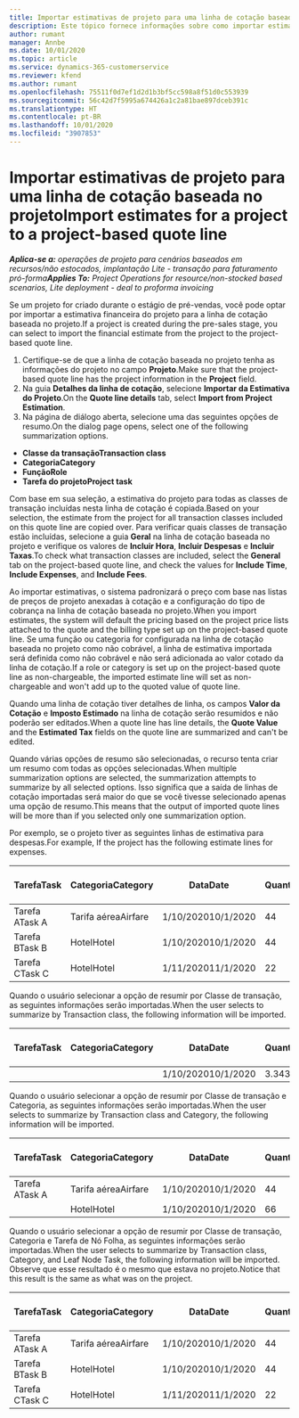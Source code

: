 ```yaml
---
title: Importar estimativas de projeto para uma linha de cotação baseada no projeto
description: Este tópico fornece informações sobre como importar estimativas de um projeto para uma linha de cotação.
author: rumant
manager: Annbe
ms.date: 10/01/2020
ms.topic: article
ms.service: dynamics-365-customerservice
ms.reviewer: kfend
ms.author: rumant
ms.openlocfilehash: 75511f0d7ef1d2d1b3bf5cc598a8f51d0c553939
ms.sourcegitcommit: 56c42d7f5995a674426a1c2a81bae897dceb391c
ms.translationtype: HT
ms.contentlocale: pt-BR
ms.lasthandoff: 10/01/2020
ms.locfileid: "3907853"
---
```

# <a name="import-estimates-for-a-project-to-a-project-based-quote-line"></a><span data-ttu-id="163cb-103">Importar estimativas de projeto para uma linha de cotação baseada no projeto</span><span class="sxs-lookup"><span data-stu-id="163cb-103">Import estimates for a project to a project-based quote line</span></span>

<span data-ttu-id="163cb-104">_**Aplica-se a:** operações de projeto para cenários baseados em recursos/não estocados, implantação Lite - transação para faturamento pró-forma_</span><span class="sxs-lookup"><span data-stu-id="163cb-104">_**Applies To:** Project Operations for resource/non-stocked based scenarios, Lite deployment - deal to proforma invoicing_</span></span>


<span data-ttu-id="163cb-105">Se um projeto for criado durante o estágio de pré-vendas, você pode optar por importar a estimativa financeira do projeto para a linha de cotação baseada no projeto.</span><span class="sxs-lookup"><span data-stu-id="163cb-105">If a project is created during the pre-sales stage, you can select to import the financial estimate from the project to the project-based quote line.</span></span>

1. <span data-ttu-id="163cb-106">Certifique-se de que a linha de cotação baseada no projeto tenha as informações do projeto no campo **Projeto**.</span><span class="sxs-lookup"><span data-stu-id="163cb-106">Make sure that the project-based quote line has the project information in the **Project** field.</span></span>
2. <span data-ttu-id="163cb-107">Na guia **Detalhes da linha de cotação**, selecione **Importar da Estimativa do Projeto**.</span><span class="sxs-lookup"><span data-stu-id="163cb-107">On the **Quote line details** tab, select **Import from Project Estimation**.</span></span>
3. <span data-ttu-id="163cb-108">Na página de diálogo aberta, selecione uma das seguintes opções de resumo.</span><span class="sxs-lookup"><span data-stu-id="163cb-108">On the dialog page opens, select one of the following summarization options.</span></span>

  - <span data-ttu-id="163cb-109">**Classe da transação**</span><span class="sxs-lookup"><span data-stu-id="163cb-109">**Transaction class**</span></span>
  - <span data-ttu-id="163cb-110">**Categoria**</span><span class="sxs-lookup"><span data-stu-id="163cb-110">**Category**</span></span>
  - <span data-ttu-id="163cb-111">**Função**</span><span class="sxs-lookup"><span data-stu-id="163cb-111">**Role**</span></span> 
  - <span data-ttu-id="163cb-112">**Tarefa do projeto**</span><span class="sxs-lookup"><span data-stu-id="163cb-112">**Project task**</span></span>

<span data-ttu-id="163cb-113">Com base em sua seleção, a estimativa do projeto para todas as classes de transação incluídas nesta linha de cotação é copiada.</span><span class="sxs-lookup"><span data-stu-id="163cb-113">Based on your selection, the estimate from the project for all transaction classes included on this quote line are copied over.</span></span> <span data-ttu-id="163cb-114">Para verificar quais classes de transação estão incluídas, selecione a guia **Geral** na linha de cotação baseada no projeto e verifique os valores de **Incluir Hora**, **Incluir Despesas** e **Incluir Taxas**.</span><span class="sxs-lookup"><span data-stu-id="163cb-114">To check what transaction classes are included, select the **General** tab on the project-based quote line, and check the values for **Include Time**, **Include Expenses**, and **Include Fees**.</span></span>

<span data-ttu-id="163cb-115">Ao importar estimativas, o sistema padronizará o preço com base nas listas de preços de projeto anexadas à cotação e a configuração do tipo de cobrança na linha de cotação baseada no projeto.</span><span class="sxs-lookup"><span data-stu-id="163cb-115">When you import estimates, the system will default the pricing based on the project price lists attached to the quote and the billing type set up on the project-based quote line.</span></span> <span data-ttu-id="163cb-116">Se uma função ou categoria for configurada na linha de cotação baseada no projeto como não cobrável, a linha de estimativa importada será definida como não cobrável e não será adicionada ao valor cotado da linha de cotação.</span><span class="sxs-lookup"><span data-stu-id="163cb-116">If a role or category is set up on the project-based quote line as non-chargeable, the imported estimate line will set as non-chargeable and won't add up to the quoted value of quote line.</span></span>

<span data-ttu-id="163cb-117">Quando uma linha de cotação tiver detalhes de linha, os campos **Valor da Cotação** e **Imposto Estimado** na linha de cotação serão resumidos e não poderão ser editados.</span><span class="sxs-lookup"><span data-stu-id="163cb-117">When a quote line has line details, the **Quote Value** and the **Estimated Tax** fields on the quote line are summarized and can't be edited.</span></span>

<span data-ttu-id="163cb-118">Quando várias opções de resumo são selecionadas, o recurso tenta criar um resumo com todas as opções selecionadas.</span><span class="sxs-lookup"><span data-stu-id="163cb-118">When multiple summarization options are selected, the summarization attempts to summarize by all selected options.</span></span> <span data-ttu-id="163cb-119">Isso significa que a saída de linhas de cotação importadas será maior do que se você tivesse selecionado apenas uma opção de resumo.</span><span class="sxs-lookup"><span data-stu-id="163cb-119">This means that the output of imported quote lines will be more than if you selected only one summarization option.</span></span>

<span data-ttu-id="163cb-120">Por exemplo, se o projeto tiver as seguintes linhas de estimativa para despesas.</span><span class="sxs-lookup"><span data-stu-id="163cb-120">For example, If the project has the following estimate lines for expenses.</span></span>

| <span data-ttu-id="163cb-121">Tarefa</span><span class="sxs-lookup"><span data-stu-id="163cb-121">Task</span></span> | <span data-ttu-id="163cb-122">Categoria</span><span class="sxs-lookup"><span data-stu-id="163cb-122">Category</span></span> | <span data-ttu-id="163cb-123">Data</span><span class="sxs-lookup"><span data-stu-id="163cb-123">Date</span></span> | <span data-ttu-id="163cb-124">Quantidade</span><span class="sxs-lookup"><span data-stu-id="163cb-124">Quantity</span></span> | <span data-ttu-id="163cb-125">Preço unitário</span><span class="sxs-lookup"><span data-stu-id="163cb-125">Unit price</span></span> | <span data-ttu-id="163cb-126">Valor</span><span class="sxs-lookup"><span data-stu-id="163cb-126">Amount</span></span> |
| --- | --- | --- | --- | --- | --- |
| <span data-ttu-id="163cb-127">Tarefa A</span><span class="sxs-lookup"><span data-stu-id="163cb-127">Task A</span></span> | <span data-ttu-id="163cb-128">Tarifa aérea</span><span class="sxs-lookup"><span data-stu-id="163cb-128">Airfare</span></span> | <span data-ttu-id="163cb-129">1/10/2020</span><span class="sxs-lookup"><span data-stu-id="163cb-129">10/1/2020</span></span> | <span data-ttu-id="163cb-130">4</span><span class="sxs-lookup"><span data-stu-id="163cb-130">4</span></span> | <span data-ttu-id="163cb-131">400</span><span class="sxs-lookup"><span data-stu-id="163cb-131">400</span></span> | <span data-ttu-id="163cb-132">1600</span><span class="sxs-lookup"><span data-stu-id="163cb-132">1600</span></span> |
| <span data-ttu-id="163cb-133">Tarefa B</span><span class="sxs-lookup"><span data-stu-id="163cb-133">Task B</span></span> | <span data-ttu-id="163cb-134">Hotel</span><span class="sxs-lookup"><span data-stu-id="163cb-134">Hotel</span></span> | <span data-ttu-id="163cb-135">1/10/2020</span><span class="sxs-lookup"><span data-stu-id="163cb-135">10/1/2020</span></span> | <span data-ttu-id="163cb-136">4</span><span class="sxs-lookup"><span data-stu-id="163cb-136">4</span></span> | <span data-ttu-id="163cb-137">200</span><span class="sxs-lookup"><span data-stu-id="163cb-137">200</span></span> | <span data-ttu-id="163cb-138">800</span><span class="sxs-lookup"><span data-stu-id="163cb-138">800</span></span> |
| <span data-ttu-id="163cb-139">Tarefa C</span><span class="sxs-lookup"><span data-stu-id="163cb-139">Task C</span></span> | <span data-ttu-id="163cb-140">Hotel</span><span class="sxs-lookup"><span data-stu-id="163cb-140">Hotel</span></span> | <span data-ttu-id="163cb-141">1/11/2020</span><span class="sxs-lookup"><span data-stu-id="163cb-141">11/1/2020</span></span> | <span data-ttu-id="163cb-142">2</span><span class="sxs-lookup"><span data-stu-id="163cb-142">2</span></span> | <span data-ttu-id="163cb-143">200</span><span class="sxs-lookup"><span data-stu-id="163cb-143">200</span></span> | <span data-ttu-id="163cb-144">400</span><span class="sxs-lookup"><span data-stu-id="163cb-144">400</span></span> |

<span data-ttu-id="163cb-145">Quando o usuário selecionar a opção de resumir por Classe de transação, as seguintes informações serão importadas.</span><span class="sxs-lookup"><span data-stu-id="163cb-145">When the user selects to summarize by Transaction class, the following information will be imported.</span></span>

| <span data-ttu-id="163cb-146">Tarefa</span><span class="sxs-lookup"><span data-stu-id="163cb-146">Task</span></span> | <span data-ttu-id="163cb-147">Categoria</span><span class="sxs-lookup"><span data-stu-id="163cb-147">Category</span></span> | <span data-ttu-id="163cb-148">Data</span><span class="sxs-lookup"><span data-stu-id="163cb-148">Date</span></span> | <span data-ttu-id="163cb-149">Quantidade</span><span class="sxs-lookup"><span data-stu-id="163cb-149">Quantity</span></span> | <span data-ttu-id="163cb-150">Preço unitário</span><span class="sxs-lookup"><span data-stu-id="163cb-150">Unit price</span></span> | <span data-ttu-id="163cb-151">Valor</span><span class="sxs-lookup"><span data-stu-id="163cb-151">Amount</span></span> |
| --- | --- | --- | --- | --- | --- |
| | | <span data-ttu-id="163cb-152">1/10/2020</span><span class="sxs-lookup"><span data-stu-id="163cb-152">10/1/2020</span></span> | <span data-ttu-id="163cb-153">3.34</span><span class="sxs-lookup"><span data-stu-id="163cb-153">3.34</span></span> | <span data-ttu-id="163cb-154">840</span><span class="sxs-lookup"><span data-stu-id="163cb-154">840</span></span> | <span data-ttu-id="163cb-155">2800</span><span class="sxs-lookup"><span data-stu-id="163cb-155">2800</span></span> |

<span data-ttu-id="163cb-156">Quando o usuário selecionar a opção de resumir por Classe de transação e Categoria, as seguintes informações serão importadas.</span><span class="sxs-lookup"><span data-stu-id="163cb-156">When the user selects to summarize by Transaction class and Category, the following information will be imported.</span></span>

| <span data-ttu-id="163cb-157">Tarefa</span><span class="sxs-lookup"><span data-stu-id="163cb-157">Task</span></span> | <span data-ttu-id="163cb-158">Categoria</span><span class="sxs-lookup"><span data-stu-id="163cb-158">Category</span></span> | <span data-ttu-id="163cb-159">Data</span><span class="sxs-lookup"><span data-stu-id="163cb-159">Date</span></span> | <span data-ttu-id="163cb-160">Quantidade</span><span class="sxs-lookup"><span data-stu-id="163cb-160">Quantity</span></span> | <span data-ttu-id="163cb-161">Preço unitário</span><span class="sxs-lookup"><span data-stu-id="163cb-161">Unit price</span></span> | <span data-ttu-id="163cb-162">Valor</span><span class="sxs-lookup"><span data-stu-id="163cb-162">Amount</span></span> |
| --- | --- | --- | --- | --- | --- |
| <span data-ttu-id="163cb-163">Tarefa A</span><span class="sxs-lookup"><span data-stu-id="163cb-163">Task A</span></span> | <span data-ttu-id="163cb-164">Tarifa aérea</span><span class="sxs-lookup"><span data-stu-id="163cb-164">Airfare</span></span> | <span data-ttu-id="163cb-165">1/10/2020</span><span class="sxs-lookup"><span data-stu-id="163cb-165">10/1/2020</span></span> | <span data-ttu-id="163cb-166">4</span><span class="sxs-lookup"><span data-stu-id="163cb-166">4</span></span> | <span data-ttu-id="163cb-167">400</span><span class="sxs-lookup"><span data-stu-id="163cb-167">400</span></span> | <span data-ttu-id="163cb-168">1600</span><span class="sxs-lookup"><span data-stu-id="163cb-168">1600</span></span> |
| | <span data-ttu-id="163cb-169">Hotel</span><span class="sxs-lookup"><span data-stu-id="163cb-169">Hotel</span></span> | <span data-ttu-id="163cb-170">1/10/2020</span><span class="sxs-lookup"><span data-stu-id="163cb-170">10/1/2020</span></span> | <span data-ttu-id="163cb-171">6</span><span class="sxs-lookup"><span data-stu-id="163cb-171">6</span></span> | <span data-ttu-id="163cb-172">200</span><span class="sxs-lookup"><span data-stu-id="163cb-172">200</span></span> | <span data-ttu-id="163cb-173">1200</span><span class="sxs-lookup"><span data-stu-id="163cb-173">1200</span></span> |

<span data-ttu-id="163cb-174">Quando o usuário selecionar a opção de resumir por Classe de transação, Categoria e Tarefa de Nó Folha, as seguintes informações serão importadas.</span><span class="sxs-lookup"><span data-stu-id="163cb-174">When the user selects to summarize by Transaction class, Category, and Leaf Node Task, the following information will be imported.</span></span> <span data-ttu-id="163cb-175">Observe que esse resultado é o mesmo que estava no projeto.</span><span class="sxs-lookup"><span data-stu-id="163cb-175">Notice that this result is the same as what was on the project.</span></span>

| <span data-ttu-id="163cb-176">Tarefa</span><span class="sxs-lookup"><span data-stu-id="163cb-176">Task</span></span> | <span data-ttu-id="163cb-177">Categoria</span><span class="sxs-lookup"><span data-stu-id="163cb-177">Category</span></span> | <span data-ttu-id="163cb-178">Data</span><span class="sxs-lookup"><span data-stu-id="163cb-178">Date</span></span> | <span data-ttu-id="163cb-179">Quantidade</span><span class="sxs-lookup"><span data-stu-id="163cb-179">Quantity</span></span> | <span data-ttu-id="163cb-180">Preço unitário</span><span class="sxs-lookup"><span data-stu-id="163cb-180">Unit price</span></span> | <span data-ttu-id="163cb-181">Valor</span><span class="sxs-lookup"><span data-stu-id="163cb-181">Amount</span></span> |
| --- | --- | --- | --- | --- | --- |
| <span data-ttu-id="163cb-182">Tarefa A</span><span class="sxs-lookup"><span data-stu-id="163cb-182">Task A</span></span> | <span data-ttu-id="163cb-183">Tarifa aérea</span><span class="sxs-lookup"><span data-stu-id="163cb-183">Airfare</span></span> | <span data-ttu-id="163cb-184">1/10/2020</span><span class="sxs-lookup"><span data-stu-id="163cb-184">10/1/2020</span></span> | <span data-ttu-id="163cb-185">4</span><span class="sxs-lookup"><span data-stu-id="163cb-185">4</span></span> | <span data-ttu-id="163cb-186">400</span><span class="sxs-lookup"><span data-stu-id="163cb-186">400</span></span> | <span data-ttu-id="163cb-187">1600</span><span class="sxs-lookup"><span data-stu-id="163cb-187">1600</span></span> |
| <span data-ttu-id="163cb-188">Tarefa B</span><span class="sxs-lookup"><span data-stu-id="163cb-188">Task B</span></span> | <span data-ttu-id="163cb-189">Hotel</span><span class="sxs-lookup"><span data-stu-id="163cb-189">Hotel</span></span> | <span data-ttu-id="163cb-190">1/10/2020</span><span class="sxs-lookup"><span data-stu-id="163cb-190">10/1/2020</span></span> | <span data-ttu-id="163cb-191">4</span><span class="sxs-lookup"><span data-stu-id="163cb-191">4</span></span> | <span data-ttu-id="163cb-192">200</span><span class="sxs-lookup"><span data-stu-id="163cb-192">200</span></span> | <span data-ttu-id="163cb-193">800</span><span class="sxs-lookup"><span data-stu-id="163cb-193">800</span></span> |
| <span data-ttu-id="163cb-194">Tarefa C</span><span class="sxs-lookup"><span data-stu-id="163cb-194">Task C</span></span> | <span data-ttu-id="163cb-195">Hotel</span><span class="sxs-lookup"><span data-stu-id="163cb-195">Hotel</span></span> | <span data-ttu-id="163cb-196">1/11/2020</span><span class="sxs-lookup"><span data-stu-id="163cb-196">11/1/2020</span></span> | <span data-ttu-id="163cb-197">2</span><span class="sxs-lookup"><span data-stu-id="163cb-197">2</span></span> | <span data-ttu-id="163cb-198">200</span><span class="sxs-lookup"><span data-stu-id="163cb-198">200</span></span> | <span data-ttu-id="163cb-199">400</span><span class="sxs-lookup"><span data-stu-id="163cb-199">400</span></span> |